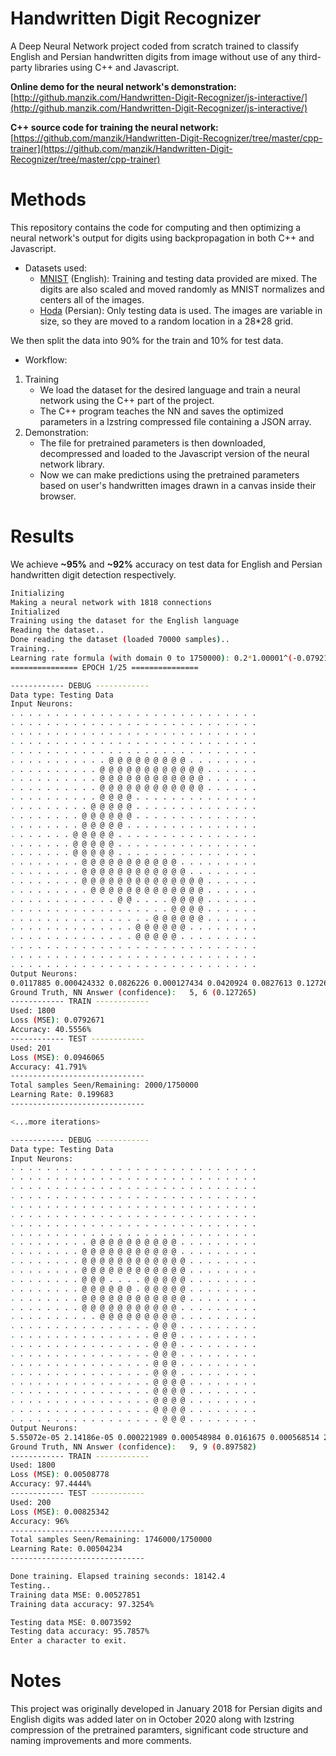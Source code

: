 # Handwritten Digit Recognizer

A Deep Neural Network project coded from scratch trained to classify English and Persian handwritten digits from image without use of any third-party libraries using C++ and Javascript.

 __Online demo for the neural network's demonstration:__  
[http://github.manzik.com/Handwritten-Digit-Recognizer/js-interactive/](http://github.manzik.com/Handwritten-Digit-Recognizer/js-interactive/)

__C++ source code for training the neural network:__  
[https://github.com/manzik/Handwritten-Digit-Recognizer/tree/master/cpp-trainer](https://github.com/manzik/Handwritten-Digit-Recognizer/tree/master/cpp-trainer)

# Methods
This repository contains the code for computing and then optimizing a neural network's output for digits using backpropagation in both C++ and Javascript.   

- Datasets used:
  - [MNIST](http://yann.lecun.com/exdb/mnist/) (English): Training and testing data provided are mixed. The digits are also scaled and moved randomly as MNIST normalizes and centers all of the images.
  - [Hoda](http://farsiocr.ir/%D9%85%D8%AC%D9%85%D9%88%D8%B9%D9%87-%D8%AF%D8%A7%D8%AF%D9%87/%D9%85%D8%AC%D9%85%D9%88%D8%B9%D9%87-%D8%A7%D8%B1%D9%82%D8%A7%D9%85-%D8%AF%D8%B3%D8%AA%D9%86%D9%88%DB%8C%D8%B3-%D9%87%D8%AF%DB%8C/) (Persian): Only testing data is used. The images are variable in size, so they are moved to a random location in a 28*28 grid. 

We then split the data into 90% for the train and 10% for test data.

- Workflow:
 1. Training
    - We load the dataset for the desired language and train a neural network using the C++ part of the project.
    - The C++ program teaches the NN and saves the optimized parameters in a lzstring compressed file containing a JSON array.  
 2. Demonstration:
    - The file for pretrained parameters is then downloaded, decompressed and loaded to the Javascript version of the neural network library.
    - Now we can make predictions using the pretrained parameters based on user's handwritten images drawn in a canvas inside their browser.

# Results
We achieve __~95%__ and __~92%__ accuracy on test data for English and Persian handwritten digit detection respectively.
```bash
Initializing
Making a neural network with 1818 connections
Initialized
Training using the dataset for the English language
Reading the dataset..
Done reading the dataset (loaded 70000 samples)..
Training..
Learning rate formula (with domain 0 to 1750000): 0.2*1.00001^(-0.0792172*x)
=============== EPOCH 1/25 ===============

------------ DEBUG ------------
Data type: Testing Data
Input Neurons:
. . . . . . . . . . . . . . . . . . . . . . . . . . . .
. . . . . . . . . . . . . . . . . . . . . . . . . . . .
. . . . . . . . . . . . . . . . . . . . . . . . . . . .
. . . . . . . . . . . . . . . . . . . . . . . . . . . .
. . . . . . . . . . . . . . . . . . . . . . . . . . . .
. . . . . . . . . . . @ @ @ @ @ @ @ @ @ . . . . . . . .
. . . . . . . . . . @ @ @ @ @ @ @ @ @ @ @ @ . . . . . .
. . . . . . . . . . @ @ @ @ @ @ @ @ @ @ @ @ . . . . . .
. . . . . . . . . . @ @ @ @ @ @ @ @ @ @ @ @ . . . . . .
. . . . . . . . . . @ @ @ @ . . . . . . . . . . . . . .
. . . . . . . . . @ @ @ @ @ . . . . . . . . . . . . . .
. . . . . . . . @ @ @ @ @ @ . . . . . . . . . . . . . .
. . . . . . . . @ @ @ @ @ . . . . . . . . . . . . . . .
. . . . . . . @ @ @ @ @ . . . . . . . . . . . . . . . .
. . . . . . . @ @ @ @ @ . . . . . . . . . . . . . . . .
. . . . . . . @ @ @ @ @ . . . . . . . . . . . . . . . .
. . . . . . . . @ @ @ @ @ @ @ @ @ @ @ . . . . . . . . .
. . . . . . . . @ @ @ @ @ @ @ @ @ @ @ @ . . . . . . . .
. . . . . . . . @ @ @ @ @ @ @ @ @ @ @ @ @ @ . . . . . .
. . . . . . . . . @ @ @ @ @ @ @ @ @ @ @ @ @ . . . . . .
. . . . . . . . . . . . @ @ . . . . @ @ @ @ . . . . . .
. . . . . . . . . . . . . . . . . . @ @ @ @ . . . . . .
. . . . . . . . . . . . . . . . @ @ @ @ @ @ . . . . . .
. . . . . . . . . . . . . . @ @ @ @ @ @ . . . . . . . .
. . . . . . . . . . . . . . @ @ @ @ @ . . . . . . . . .
. . . . . . . . . . . . . . . . . . . . . . . . . . . .
. . . . . . . . . . . . . . . . . . . . . . . . . . . .
. . . . . . . . . . . . . . . . . . . . . . . . . . . .
Output Neurons:
0.0117885 0.000424332 0.0826226 0.000127434 0.0420924 0.0827613 0.127265 9.65009e-05 0.0104568 0.00392281
Ground Truth, NN Answer (confidence):   5, 6 (0.127265)
------------ TRAIN ------------
Used: 1800
Loss (MSE): 0.0792671
Accuracy: 40.5556%
------------ TEST ------------
Used: 201
Loss (MSE): 0.0946065
Accuracy: 41.791%
------------------------------
Total samples Seen/Remaining: 2000/1750000
Learning Rate: 0.199683
------------------------------

<...more iterations>

------------ DEBUG ------------
Data type: Testing Data
Input Neurons:
. . . . . . . . . . . . . . . . . . . . . . . . . . . .
. . . . . . . . . . . . . . . . . . . . . . . . . . . .
. . . . . . . . . . . . . . . . . . . . . . . . . . . .
. . . . . . . . . . . . . . . . . . . . . . . . . . . .
. . . . . . . . . . . . . . . . . . . . . . . . . . . .
. . . . . . . . . . . . . . . . . . . . . . . . . . . .
. . . . . . . . . . . . . . . . . . . . . . . . . . . .
. . . . . . . . . . . . . . . . . . . . . . . . . . . .
. . . . . . . . . @ @ @ @ @ @ @ @ @ @ . . . . . . . . .
. . . . . . . . @ @ @ @ @ @ @ @ @ @ @ . . . . . . . . .
. . . . . . . . @ @ @ @ @ @ @ @ @ @ @ @ . . . . . . . .
. . . . . . . . @ @ @ @ @ @ @ @ @ @ @ @ . . . . . . . .
. . . . . . . . @ @ @ . . . . @ @ @ @ @ . . . . . . . .
. . . . . . . . @ @ @ @ @ @ . @ @ @ @ @ . . . . . . . .
. . . . . . . . @ @ @ @ @ @ @ @ @ @ @ @ . . . . . . . .
. . . . . . . . @ @ @ @ @ @ @ @ @ @ @ . . . . . . . . .
. . . . . . . . . . @ @ @ @ @ @ @ @ @ . . . . . . . . .
. . . . . . . . . . . . . . . . @ @ @ . . . . . . . . .
. . . . . . . . . . . . . . . . @ @ @ . . . . . . . . .
. . . . . . . . . . . . . . . . @ @ @ . . . . . . . . .
. . . . . . . . . . . . . . . . @ @ @ . . . . . . . . .
. . . . . . . . . . . . . . . . @ @ @ . . . . . . . . .
. . . . . . . . . . . . . . . . @ @ @ . . . . . . . . .
. . . . . . . . . . . . . . . . @ @ @ @ . . . . . . . .
. . . . . . . . . . . . . . . . @ @ @ @ . . . . . . . .
. . . . . . . . . . . . . . . . @ @ @ @ . . . . . . . .
. . . . . . . . . . . . . . . . @ @ @ @ . . . . . . . .
. . . . . . . . . . . . . . . . . @ @ @ . . . . . . . .
Output Neurons:
5.55072e-05 2.14186e-05 0.000221989 0.000548984 0.0161675 0.000568514 2.04476e-05 0.0459686 2.8843e-05 0.897582
Ground Truth, NN Answer (confidence):   9, 9 (0.897582)
------------ TRAIN ------------
Used: 1800
Loss (MSE): 0.00508778
Accuracy: 97.4444%
------------ TEST ------------
Used: 200
Loss (MSE): 0.00825342
Accuracy: 96%
------------------------------
Total samples Seen/Remaining: 1746000/1750000
Learning Rate: 0.00504234
------------------------------

Done training. Elapsed training seconds: 18142.4
Testing..
Training data MSE: 0.00527851
Training data accuracy: 97.3254%

Testing data MSE: 0.0073592
Testing data accuracy: 95.7857%
Enter a character to exit.


```
# Notes
This project was originally developed in January 2018 for Persian digits and English digits was added later on in October 2020 along with lzstring compression of the pretrained paramters, significant code structure and naming improvements and more comments.
